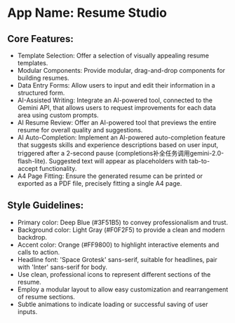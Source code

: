 # **App Name**: Resume Studio

## Core Features:

- Template Selection: Offer a selection of visually appealing resume templates.
- Modular Components: Provide modular, drag-and-drop components for building resumes.
- Data Entry Forms: Allow users to input and edit their information in a structured form.
- AI-Assisted Writing: Integrate an AI-powered tool, connected to the Gemini API, that allows users to request improvements for each data area using custom prompts.
- AI Resume Review: Offer an AI-powered tool that previews the entire resume for overall quality and suggestions.
- AI Auto-Completion: Implement an AI-powered auto-completion feature that suggests skills and experience descriptions based on user input, triggered after a 2-second pause (completions补全任务调用gemini-2.0-flash-lite). Suggested text will appear as placeholders with tab-to-accept functionality.
- A4 Page Fitting: Ensure the generated resume can be printed or exported as a PDF file, precisely fitting a single A4 page.

## Style Guidelines:

- Primary color: Deep Blue (#3F51B5) to convey professionalism and trust.
- Background color: Light Gray (#F0F2F5) to provide a clean and modern backdrop.
- Accent color: Orange (#FF9800) to highlight interactive elements and calls to action.
- Headline font: 'Space Grotesk' sans-serif, suitable for headlines, pair with 'Inter' sans-serif for body.
- Use clean, professional icons to represent different sections of the resume.
- Employ a modular layout to allow easy customization and rearrangement of resume sections.
- Subtle animations to indicate loading or successful saving of user inputs.